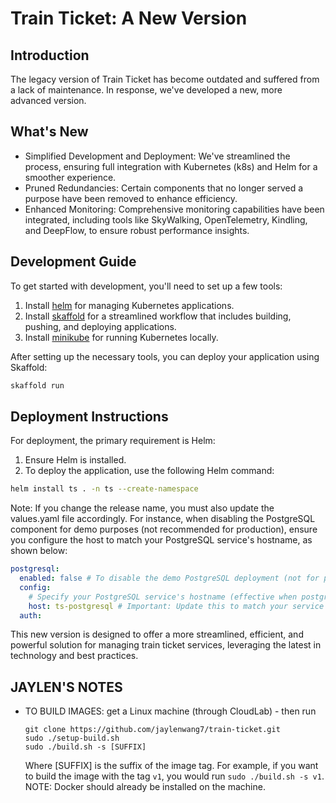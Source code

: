 # Train Ticket: A New Version

## Introduction

The legacy version of Train Ticket has become outdated and suffered from a lack of maintenance. In response, we've developed a new, more advanced version.

## What's New

- Simplified Development and Deployment: We've streamlined the process, ensuring full integration with Kubernetes (k8s) and Helm for a smoother experience.
- Pruned Redundancies: Certain components that no longer served a purpose have been removed to enhance efficiency.
- Enhanced Monitoring: Comprehensive monitoring capabilities have been integrated, including tools like SkyWalking, OpenTelemetry, Kindling, and DeepFlow, to ensure robust performance insights.

## Development Guide

To get started with development, you'll need to set up a few tools:

1. Install [helm](https://helm.sh/docs/intro/install/) for managing Kubernetes applications.
2. Install [skaffold](https://skaffold.dev/docs/install/) for a streamlined workflow that includes building, pushing, and deploying applications.
3. Install [minikube](https://minikube.sigs.k8s.io/docs/start/) for running Kubernetes locally.

After setting up the necessary tools, you can deploy your application using Skaffold:

```bash
skaffold run
```

## Deployment Instructions

For deployment, the primary requirement is Helm:

1. Ensure Helm is installed.
2. To deploy the application, use the following Helm command:

```bash
helm install ts . -n ts --create-namespace
```

Note: If you change the release name, you must also update the values.yaml file accordingly. For instance, when disabling the PostgreSQL component for demo purposes (not recommended for production), ensure you configure the host to match your PostgreSQL service's hostname, as shown below:

```yaml
postgresql:
  enabled: false # To disable the demo PostgreSQL deployment (not for production use).
  config:
    # Specify your PostgreSQL service's hostname (effective when postgresql.enabled is false).
    host: ts-postgresql # Important: Update this to match your service name!
  auth:
```

This new version is designed to offer a more streamlined, efficient, and powerful solution for managing train ticket services, leveraging the latest in technology and best practices.

## JAYLEN'S NOTES
* TO BUILD IMAGES: get a Linux machine (through CloudLab) - then run 

      git clone https://github.com/jaylenwang7/train-ticket.git
      sudo ./setup-build.sh
      sudo ./build.sh -s [SUFFIX]

  Where [SUFFIX] is the suffix of the image tag. For example, if you want to build the image with the tag `v1`, you would run `sudo ./build.sh -s v1`. NOTE: Docker should already be installed on the machine.